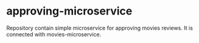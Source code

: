 # approving-microservice
Repository contain simple microservice for approving movies reviews. It is connected with movies-microservice.
